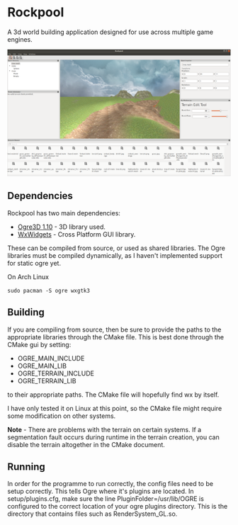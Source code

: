 # Rockpool
A 3d world building application designed for use across multiple game engines.

![Screenshot](/media/img/Screenshot.png?raw=true "Screenshot")

## Dependencies
Rockpool has two main dependencies:
 * [Ogre3D 1.10](http://ogre3d.org) - 3D library used.
 * [WxWidgets](https://wxwidgets.org) - Cross Platform GUI library.

These can be compiled from source, or used as shared libraries.
The Ogre libraries must be compiled dynamically, as I haven't implemented support for static ogre yet.

On Arch Linux
```
sudo pacman -S ogre wxgtk3
```

## Building
If you are compiling from source, then be sure to provide the paths to the appropriate libraries through the CMake file.
This is best done through the CMake gui by setting:
 * OGRE_MAIN_INCLUDE 
 * OGRE_MAIN_LIB
 * OGRE_TERRAIN_INCLUDE
 * OGRE_TERRAIN_LIB

to their appropriate paths.
The CMake file will hopefully find wx by itself.

I have only tested it on Linux at this point, so the CMake file might require some modification on other systems.

**Note** - There are problems with the terrain on certain systems. If a segmentation fault occurs during runtime in the terrain creation, you can disable the terrain altogether in the CMake document.

## Running
In order for the programme to run correctly, the config files need to be setup correctly. This tells Ogre where it's plugins are located. In setup/plugins.cfg, make sure the line PluginFolder=/usr/lib/OGRE is configured to the correct location of your ogre plugins directory.
This is the directory that contains files such as RenderSystem_GL.so.
